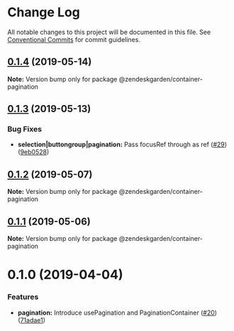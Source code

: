 # Change Log

All notable changes to this project will be documented in this file.
See [Conventional Commits](https://conventionalcommits.org) for commit guidelines.

## [0.1.4](https://github.com/zendeskgarden/react-containers/compare/@zendeskgarden/container-pagination@0.1.3...@zendeskgarden/container-pagination@0.1.4) (2019-05-14)

**Note:** Version bump only for package @zendeskgarden/container-pagination





## [0.1.3](https://github.com/zendeskgarden/react-containers/compare/@zendeskgarden/container-pagination@0.1.2...@zendeskgarden/container-pagination@0.1.3) (2019-05-13)


### Bug Fixes

* **selection|buttongroup|pagination:** Pass focusRef through as ref ([#29](https://github.com/zendeskgarden/react-containers/issues/29)) ([9eb0528](https://github.com/zendeskgarden/react-containers/commit/9eb0528))





## [0.1.2](https://github.com/zendeskgarden/react-containers/compare/@zendeskgarden/container-pagination@0.1.1...@zendeskgarden/container-pagination@0.1.2) (2019-05-07)

**Note:** Version bump only for package @zendeskgarden/container-pagination





## [0.1.1](https://github.com/zendeskgarden/react-containers/compare/@zendeskgarden/container-pagination@0.1.0...@zendeskgarden/container-pagination@0.1.1) (2019-05-06)

**Note:** Version bump only for package @zendeskgarden/container-pagination





# 0.1.0 (2019-04-04)


### Features

* **pagination:** Introduce usePagination and PaginationContainer ([#20](https://github.com/zendeskgarden/react-containers/issues/20)) ([71adae1](https://github.com/zendeskgarden/react-containers/commit/71adae1))

